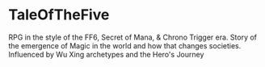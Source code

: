 # TaleOfTheFive
RPG in the style of the FF6, Secret of Mana, &amp; Chrono Trigger era.  Story of the emergence of Magic in the world and how that changes societies.  Influenced by Wu Xing archetypes and the Hero's Journey

